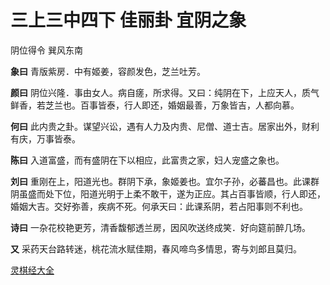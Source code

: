 # 三上三中四下 佳丽卦 宜阴之象

阴位得令 巽风东南

**象曰** 青版紫房．中有姬姜，容颜发色，芝兰吐芳。

**颜曰** 阴位兴隆．事由女人。病自瘥，所求得。又曰：纯阴在下，上应天人，质气鲜香，若芝兰也。百事皆泰，行人即还，婚姻最善，万象皆吉，人都向慕。

**何曰** 此内贵之卦。谋望兴讼，遇有人力及内贵、尼僧、道士吉。居家出外，财利有庆，万事皆泰。

**陈曰** 入道富盛，而有盛阴在下以相应，此富贵之家，妇人宠盛之象也。

**刘曰** 重刚在上，阳道光也。群阴下承，象姬姜也。宜尔子孙，必蕃昌也。此课群阴虽盛而处下位，阳道光明于上柔不敢干，遂为正应。其占百事皆顺，行人即还，婚姻大吉。交好弥善，疾病不死。何承天曰：此课系阴，若占阳事则不利也。

**诗曰** 一杂花校艳更芳，清香馥郁透兰房，因风吹送终成笑．好向筵前醉几场。

**又** 采药天台路转迷，桃花流水赋佳期，春风啼鸟多情思，寄与刘郎且莫归。

[灵棋经大全](README.md)
